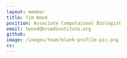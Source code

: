 ```yaml
---
layout: member
title: Tim Wood
position: Associate Computaional Biologist
email: twood@broadinstitute.org
github: 
image: /images/team/blank-profile-pic.png
cv:
---
```


